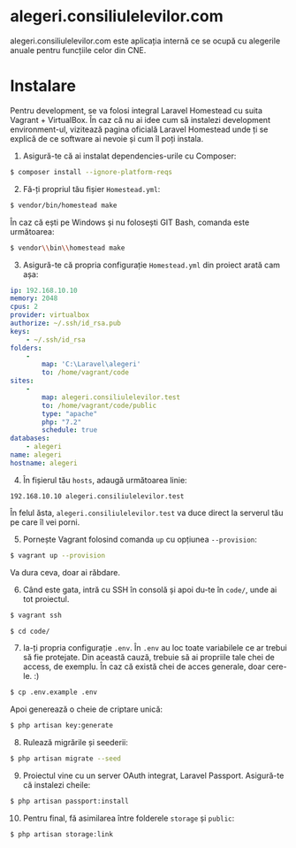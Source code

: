 # alegeri.consiliulelevilor.com
alegeri.consiliulelevilor.com este aplicația internă ce se ocupă cu alegerile anuale pentru funcțiile celor din CNE.

# Instalare
Pentru development, se va folosi integral Laravel Homestead cu suita Vagrant + VirtualBox. În caz că nu ai idee cum să instalezi development environment-ul, vizitează pagina oficială Laravel Homestead unde ți se explică de ce software ai nevoie și cum îl poți instala.

1. Asigură-te că ai instalat dependencies-urile cu Composer:
```bash
$ composer install --ignore-platform-reqs
```

2. Fă-ți propriul tău fișier `Homestead.yml`:
```bash
$ vendor/bin/homestead make
```
În caz că ești pe Windows și  nu folosești GIT Bash, comanda este următoarea:
```bash
$ vendor\\bin\\homestead make
```

3. Asigură-te că propria configurație `Homestead.yml` din proiect arată cam așa:
```yaml
ip: 192.168.10.10
memory: 2048
cpus: 2
provider: virtualbox
authorize: ~/.ssh/id_rsa.pub
keys:
    - ~/.ssh/id_rsa
folders:
    -
        map: 'C:\Laravel\alegeri'
        to: /home/vagrant/code
sites:
    -
        map: alegeri.consiliulelevilor.test
        to: /home/vagrant/code/public
        type: "apache"
        php: "7.2"
        schedule: true
databases:
    - alegeri
name: alegeri
hostname: alegeri
```

4. În fișierul tău `hosts`, adaugă următoarea linie:
```
192.168.10.10 alegeri.consiliulelevilor.test
```
În felul ăsta, `alegeri.consiliulelevilor.test` va duce direct la serverul tău pe care îl vei porni.

5. Pornește Vagrant folosind comanda `up` cu opțiunea `--provision`:
```bash
$ vagrant up --provision
```
Va dura ceva, doar ai răbdare.

6. Când este gata, intră cu SSH în consolă și apoi du-te în `code/`, unde ai tot proiectul.
```bash
$ vagrant ssh
```
```bash
$ cd code/
```

7. Ia-ți propria configurație `.env`. În `.env` au loc toate variabilele ce ar trebui să fie protejate. Din această cauză, trebuie să ai propriile tale chei de access, de exemplu.
În caz că există chei de acces generale, doar cere-le. :)
```bash
$ cp .env.example .env
```

Apoi generează o cheie de criptare unică:
```bash
$ php artisan key:generate
```

8. Rulează migrările și seederii:
```bash
$ php artisan migrate --seed
```

9. Proiectul vine cu un server OAuth integrat, Laravel Passport. Asigură-te că instalezi cheile:
```bash
$ php artisan passport:install
```

10. Pentru final, fă asimilarea între folderele `storage` și `public`:
```bash
$ php artisan storage:link
```